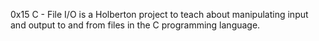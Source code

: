 0x15 C - File I/O is a Holberton project to teach about manipulating input and output to and from files in the C programming language.
